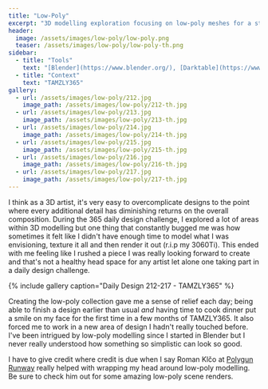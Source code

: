 ```yaml
---
title: "Low-Poly"
excerpt: "3D modelling exploration focusing on low-poly meshes for a stylistic approach."
header:
  image: /assets/images/low-poly/low-poly.png
  teaser: /assets/images/low-poly/low-poly-th.png
sidebar:
  - title: "Tools"
    text: "[Blender](https://www.blender.org/), [Darktable](https://www.darktable.org/)"
  - title: "Context"
    text: "TAMZLY365"
gallery:
  - url: /assets/images/low-poly/212.jpg
    image_path: /assets/images/low-poly/212-th.jpg
  - url: /assets/images/low-poly/213.jpg
    image_path: /assets/images/low-poly/213-th.jpg
  - url: /assets/images/low-poly/214.jpg
    image_path: /assets/images/low-poly/214-th.jpg
  - url: /assets/images/low-poly/215.jpg
    image_path: /assets/images/low-poly/215-th.jpg
  - url: /assets/images/low-poly/216.jpg
    image_path: /assets/images/low-poly/216-th.jpg
  - url: /assets/images/low-poly/217.jpg
    image_path: /assets/images/low-poly/217-th.jpg
---
```


I think as a 3D artist, it's very easy to overcomplicate designs to the point where every additional detail has diminishing returns on the overall composition. During the 365 daily design challenge, I explored a lot of areas within 3D modelling but one thing that constantly bugged me was how sometimes it felt like I didn't have enough time to model what I was envisioning, texture it all and then render it out (r.i.p my 3060Ti). This ended with me feeling like I rushed a piece I was really looking forward to create and that's not a healthy head space for any artist let alone one taking part in a daily design challenge.

{% include gallery caption="Daily Design 212-217 - TAMZLY365" %}

Creating the low-poly collection gave me a sense of relief each day; being able to finish a design earlier than usual *and* having time to cook dinner put a smile on my face for the first time in a few months of TAMZLY365. It also forced me to work in a new area of design I hadn't really touched before. I've been intrigued by low-poly modelling since I started in Blender but I never really understood how something so simplistic can look so good.

I have to give credit where credit is due when I say Roman Klčo at [Polygun Runway](https://polygonrunway.com/) really helped with wrapping my head around low-poly modelling. Be sure to check him out for some amazing low-poly scene renders.